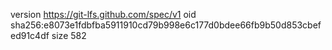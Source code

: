 version https://git-lfs.github.com/spec/v1
oid sha256:e8073e1fdbfba5911910cd79b998e6c177d0bdee66fb9b50d853cbefed91c4df
size 582
